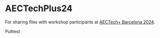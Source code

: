 # AECTechPlus24
For sharing files with workshop participants at [AECTech+ Barcelona 2024](https://www.aectech.us/aectech-barcelona).

Pulltest
